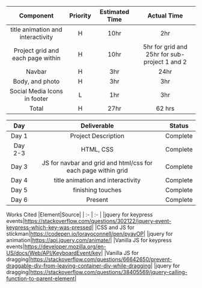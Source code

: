 ﻿|             Component             | Priority | Estimated Time |                  Actual Time                  |
| :-------------------------------: | :------: | :------------: | :-------------------------------------------: |
| title animation and interactivity |    H     |      10hr      |                      2hr                      |
| Project grid and each page within |    H     |      10hr      | 5hr for grid and 25hr for sub-project 1 and 2 |
|              Navbar               |    H     |      3hr       |                     24hr                      |
|          Body, and photo          |    H     |      3hr       |                      3hr                      |
|   Social Media Icons in footer    |    L     |      1hr       |                      3hr                      |
|               Total               |    H     |      27hr      |                    62 hrs                     |

|   Day   |                          Deliverable                          |  Status  |
| :-----: | :-----------------------------------------------------------: | :------: |
|  Day 1  |                      Project Description                      | Complete |
| Day 2-3 |                           HTML, CSS                           | Complete |
|  Day 3  | JS for navbar and grid and html/css for each page within grid | Complete |
|  Day 4  |               title animation and interactivity               | Complete |
|  Day 5  |                       finishing touches                       | Complete |
|  Day 6  |                            Present                            | Complete |

Works Cited
|Element|Source|
| :- | :- |
|jquery for keypress events|<https://stackoverflow.com/questions/302122/jquery-event-keypress-which-key-was-pressed>|
|CSS and JS for stickman|<https://codepen.io/lorayoconnell/pen/pyayOP>|
|jquery for animation|<https://api.jquery.com/animate/>|
|Vanilla JS for keypress events|<https://developer.mozilla.org/en-US/docs/Web/API/KeyboardEvent/key>|
|Vanilla JS for dragging|<https://stackoverflow.com/questions/66642650/prevent-draggable-div-from-leaving-container-div-while-dragging>|
|jquery for dragging|<https://stackoverflow.com/questions/38405569/jquery-calling-function-to-parent-element>|
